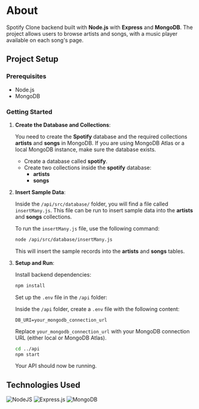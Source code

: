 # About

Spotify Clone backend built with **Node.js** with **Express** and **MongoDB**. The project allows users to browse artists and songs, with a music player available on each song's page.

## Project Setup

### Prerequisites

- Node.js
- MongoDB

### Getting Started

1. **Create the Database and Collections**:

   You need to create the **Spotify** database and the required collections **artists** and **songs** in MongoDB. If you are using MongoDB Atlas or a local MongoDB instance, make sure the database exists.

   - Create a database called **spotify**.
   - Create two collections inside the **spotify** database:
     - **artists**
     - **songs**

2. **Insert Sample Data**:

   Inside the `/api/src/database/` folder, you will find a file called `insertMany.js`. This file can be run to insert sample data into the **artists** and **songs** collections.

   To run the `insertMany.js` file, use the following command:

   ```bash
   node /api/src/database/insertMany.js
   ```

   This will insert the sample records into the **artists** and **songs** tables.

3. **Setup and Run**:

   Install backend dependencies:

   ```bash
   npm install
   ```

   Set up the `.env` file in the `/api` folder:

   Inside the `/api` folder, create a `.env` file with the following content:

   ```env
   DB_URI=your_mongodb_connection_url
   ```

   Replace `your_mongodb_connection_url` with your MongoDB connection URL (either local or MongoDB Atlas).

   ```bash
   cd ../api
   npm start
   ```

   Your API should now be running.

## Technologies Used

![NodeJS](https://img.shields.io/badge/node.js-6DA55F?style=for-the-badge&logo=node.js&logoColor=white)
![Express.js](https://img.shields.io/badge/express.js-%23404d59.svg?style=for-the-badge&logo=express&logoColor=%2361DAFB)
![MongoDB](https://img.shields.io/badge/MongoDB-%234ea94b.svg?style=for-the-badge&logo=mongodb&logoColor=white)

